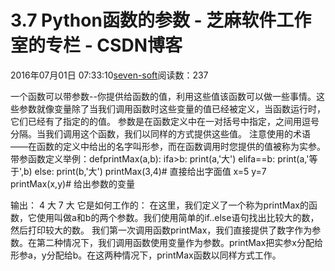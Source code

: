 
# 3.7 Python函数的参数 -  芝麻软件工作室的专栏 - CSDN博客


2016年07月01日 07:33:10[seven-soft](https://me.csdn.net/softn)阅读数：237


一个函数可以带参数--你提供给函数的值，利用这些值该函数可以做一些事情。这些参数就像变量除了当我们调用函数时这些变量的值已经被定义，当函数运行时，它们已经有了指定的的值。
参数是在函数定义中在一对括号中指定，之间用逗号分隔。当我们调用这个函数，我们以同样的方式提供这些值。
注意使用的术语——在函数的定义中给出的名字叫形参，而在函数调用时您提供的值被称为实参。
带参函数定义举例：defprintMax(a,b):
ifa>b:
print(a,'大')
elifa==b:
print(a,'等于',b)
else:
print(b,'大')
printMax(3,4)\# 直接给出字面值
x=5
y=7
printMax(x,y)\# 给出参数的变量

输出：
4 大
7 大
它是如何工作的：
在这里，我们定义了一个称为printMax的函数，它使用叫做a和b的两个参数。我们使用简单的if..else语句找出比较大的数，然后打印较大的数。
我们第一次调用函数printMax，我们直接提供了数字作为参数。在第二种情况下，我们调用函数使用变量作为参数。printMax把实参x分配给形参a，y分配给b。在这两种情况下，printMax函数以同样方式工作。

